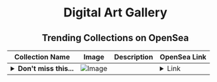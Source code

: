 <div align="center">

# Digital Art Gallery

## Trending Collections on OpenSea

| Collection Name                       | Image                                                                                     | Description                       | OpenSea Link                                                                                          |
|---------------------------------------|-------------------------------------------------------------------------------------------|-----------------------------------|--------------------------------------------------------------------------------------------------------|
| **<details><summary>Don't miss this...</summary>Don't miss this chance!</details>** | ![Image](https://i.seadn.io/s/raw/files/faaf43ce9974d64a13f145f3a8d69987.png?w=500&auto=format?w=200&auto=format) |  | <details><summary>Link</summary>[Don't miss this chance!](https://opensea.io/collection/don-t-miss-this-chance-1705)</details> |

</div>